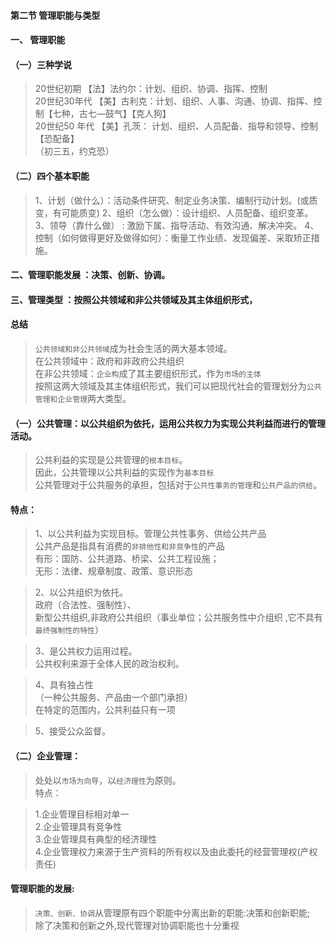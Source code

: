 #### 第二节 管理职能与类型
#### 一、 管理职能
#### （一）三种学说
>   20世纪初期    【法】法约尔：计划、组织、协调、指挥、控制   
    20世纪30年代  【美】古利克：计划、组织、人事、沟通、协调、指挥、控制【七种，古七—鼓气】【克人狗】   
    20世纪50 年代 【美】孔茨： 计划、组织、人员配备、指导和领导、控制【恐配备】   
    （初三五，约克恐）
    
#### （二）四个基本职能
>   1、计划（做什么）：活动条件研究、制定业务决策、编制行动计划。(或质变，有可能质变)
    2、组织（怎么做）：设计组织、人员配备、组织变革。
    3、领导（靠什么做） : 激励下属、指导活动、有效沟通、解决冲突。
    4、控制（如何做得更好及做得如何）：衡量工作业绩、发现偏差、采取矫正措施。

#### 二、管理职能发展 ：决策、创新、协调。

#### 三、管理类型 ：按照公共领域和非公共领域及其主体组织形式，

#### 总结
>   `公共领域和非公共领域`成为社会生活的两大基本领域。      
    在公共领域中：政府和非政府公共组织     
    在非公共领域：`企业构`成了其主要组织形式，作为`市场的主体`     
    按照这两大领域及其主体组织形式，我们可以把现代社会的管理划分为`公共管理和企业管理`两大类型。 

#### （一）公共管理：以公共组织为依托，运用公共权力为实现公共利益而进行的管理活动。   
>   公共利益的实现是公共管理的`根本目标`。       
>   因此，公共管理以公共利益的实现作为`基本目标`   
>   公共管理对于公共服务的承担，包括对于`公共性事务的管理`和`公共产品的供给`。    
  
#### 特点：
>   1、以公共利益为实现目标。管理公共性事务、供给公共产品   
        公共产品是指具有消费的`非排他性和非竞争性`的产品         
        有形：国防、公共道路、桥梁、公共工程设施；    
        无形：法律、规章制度、政策、意识形态    
    
>   2、以公共组织为依托。    
        政府（合法性、强制性）、    
        新型公共组织,非政府公共组织（事业单位；公共服务性中介组织 ,它不具有`最终强制性的特性`）    
    
>   3、是公共权力运用过程。    
        公共权利来源于全体人民的政治权利。    
        
>   4、具有独占性    
        （一种公共服务、产品由一个部门承担）      
        在特定的范围内，公共利益只有一项   
        
>   5、接受公众监督。    

#### （二）企业管理：
>   处处以`市场为向导`，以`经济理性`为原则。    
特点：      

>   1.企业管理目标相对单一     
    2.企业管理具有竞争性     
    3.企业管理具有典型的经济理性     
    4.企业管理权力来源于生产资料的所有权以及由此委托的经营管理权(产权责任)     

#### 管理职能的发展:
>   `决策、创新、协调`从管理原有四个职能中分离出新的职能:决策和创新职能;    
    除了决策和创新之外,现代管理对协调职能也十分重视    




























